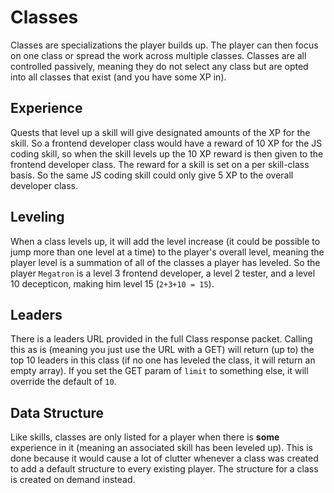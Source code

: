 # Classes

Classes are specializations the player builds up.  The player can then focus on one
class or spread the work across multiple classes.  Classes are all controlled
passively, meaning they do not select any class but are opted into all classes that
exist (and you have some XP in).

## Experience

Quests that level up a skill will give designated amounts of the XP for the skill.
So a frontend developer class would have a reward of 10 XP for the JS coding skill, 
so when the skill levels up the 10 XP reward is then given to the frontend developer
class.  The reward for a skill is set on a per skill-class basis.  So the same JS
coding skill could only give 5 XP to the overall developer class.

## Leveling

When a class levels up, it will add the level increase (it could be possible to jump
more than one level at a time) to the player's overall level, meaning the player
level is a summation of all of the classes a player has leveled.  So the player
`Megatron` is a level 3 frontend developer, a level 2 tester, and a level 10
decepticon, making him level 15 (`2+3+10 = 15`).

## Leaders

There is a leaders URL provided in the full Class response packet.  Calling this
as is (meaning you just use the URL with a GET) will return (up to) the top 10
leaders in this class (if no one has leveled the class, it will return an empty
array).  If you set the GET param of `limit` to something else, it will override the
default of `10`.

## Data Structure

Like skills, classes are only listed for a player when there is **some** experience
in it (meaning an associated skill has been leveled up).  This is done because it
would cause a lot of clutter whenever a class was created to add a default structure
to every existing player.  The structure for a class is created on demand instead.

